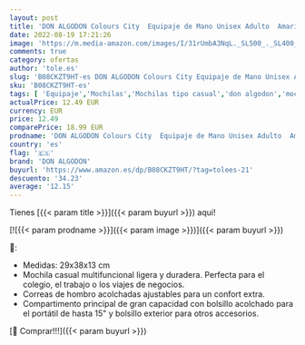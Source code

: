 ```yaml
---
layout: post
title: 'DON ALGODON Colours City  Equipaje de Mano Unisex Adulto  Amarillo  Mochila'
date: 2022-08-19 17:21:26
image: 'https://m.media-amazon.com/images/I/31rUmbA3NqL._SL500_._SL400_.jpg'
comments: true
category: ofertas
author: 'tole.es'
slug: 'B08CKZT9HT-es DON ALGODON Colours City Equipaje de Mano Unisex Adulto...'
sku: 'B08CKZT9HT-es'
tags: [ 'Equipaje','Mochilas','Mochilas tipo casual','don algodon','mochila','🇪🇸', ]
actualPrice: 12.49 EUR
currency: EUR
price: 12.49
comparePrice: 18.99 EUR
prodname: 'DON ALGODON Colours City  Equipaje de Mano Unisex Adulto  Amarillo  Mochila'
country: 'es'
flag: '🇪🇸'
brand: 'DON ALGODON'
buyurl: 'https://www.amazon.es/dp/B08CKZT9HT/?tag=tolees-21'
descuento: '34.23'
average: '12.15'
---
```


Tienes [{{< param title >}}]({{< param buyurl >}}) aqui!

[![{{< param prodname >}}]({{< param image >}})]({{< param buyurl >}})

🔎:

- Medidas: 29x38x13 cm
- Mochila casual multifuncional ligera y duradera. Perfecta para el colegio, el trabajo o los viajes de negocios.
- Correas de hombro acolchadas ajustables para un confort extra.
- Compartimento principal de gran capacidad con bolsillo acolchado para el portátil de hasta 15" y bolsillo exterior para otros accesorios.

[🛒 Comprar!!!]({{< param buyurl >}})
